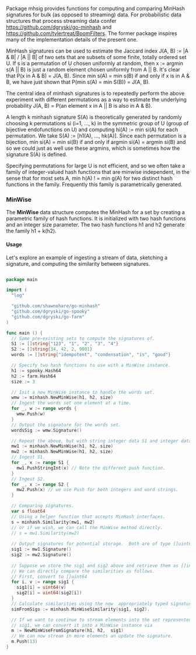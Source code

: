 Package mhsig provides functions for computing and comparing MinHash
signatures for bulk (as opposed to streaming) data.  For
probabilistic data structures that process streaming data
confer https://github.com/dgryski/go-minhash and
https://github.com/tylertreat/BoomFilters. The former package inspires
many of the implementation details of the present one.

MinHash signatures can be used to estimate the Jaccard index
J(A, B) := |A & B| / |A || B| of two sets that are subsets
of some finite, totally ordered set U.  If s is a permutation
of U chosen uniformly at random, then x := argmin s(A || B) is
just a random element chosen uniformly from A || B.  It's
clear that P(x in A & B) = J(A, B).  Since min s(A) = min s(B)
if and only if x is in A & B, we have just shown that
P(min s(A) = min S(B)) = J(A, B).

The central idea of minhash signatures is to repeatedly perform
the above experiment with different permutations as a way to estimate
the underlying probability
J(A, B) = P(an element x in A || B is also  in A & B).

A length k minhash signature S(A) is theoretically generated by randomly
choosing k permutations si (i=1, ..., k) in the symmetric group of U
(group of bijective endofunctions on U) and computing  hi(A) := min si(A)
for each permutation.  We take S(A) := [h1(A), ..., hk(A)].
Since each permutation is a bijection, min si(A) = min si(B) if and
only if argmin si(A) = argmin si(B) and so we could just as
well use these argmins, which is sometimes how the signature S(A) is
defined.

Specifying permutations for large U is not efficient, and so we often
take a family of integer-valued hash functions that are minwise
independent, in the sense that for most sets A,
min h(A) ! = min g(A) for two distinct hash functions in the family.
Frequently this family is parametrically  generated.

### MinWise

The **MinWise** data structure computes the MinHash for a set by
creating a parametric family of hash functions.  It is initialized
with two hash functions and an integer size parameter.  The two hash
functions h1 and h2 generate the family h1 + k(h2).

#### Usage

Let's explore an example of ingesting a stream of data, sketching a signature,
and computing the similarity between signatures.

```go

package main

import (
  "log"

  "github.com/shawnohare/go-minhash"
  "github.com/dgryski/go-spooky"
  "github.com/dgryski/go-farm"
)

func main () {
  // Some pre-existing sets to compute the signatures of.
  S1 := []string{"123", "1", "2", "3", "4"}
  S2 := []string{34, 42, 2, 9001}
  words := []string{"idempotent", "condensation", "is", "good"}

  // Specify two hash functions to use with a MinWise instance.
  h1 := spooky.Hash64
  h2 := farm.Hash64
  size := 3

  // Init a new MinWise instance to handle the words set.
  wmw := minhash.NewMinWise(h1, h2, size)
  // Ingest the words set one element at a time.
  for _, w := range words {
    wmw.Push(w)
  }
  // Output the signature for the words set.
  wordsSig := wmw.Signature()

  // Repeat the above, but with string integer data S1 and integer data S2.
  mw1 := minhash.NewMinWise(h1, h2, size)
  mw2 := minhash.NewMinWise(h1, h2, size)
  // Ingest S1.
  for _, x := range S1 {
    mw1.PushStringInt(x) // Note the different push function.
  }
  // Ingest S2.
  for _, x := range S2 {
    mw2.Push(x) // we use Push for both integers and word strings.
  }

  // Comparing signatures.
  var s float64
  // Using a helper function that accepts MinHash interfaces.
  s = minhash.Similarity(mw1, mw2)
  // or if we wish, we can call the MinWise method directly.
  // s = mw1.Similarity(mw2)
  
  // Output signatures for potential storage.  Both are of type []uint64.
  sig1 := mw1.Signature()
  sig2 := mw2.Signature()
  
  // Suppose we store the sig1 and sig2 above and retrieve them as []int.
  // We can directly compare the similarities as follows.
  // First, convert to []uint64
  for i, v := range sig1 {
    sig1[i] = uint64(v)
    sig2[i] = uint64(sig2[i])
  }
  // Calculate similarities using the now  appropriately typed signatures.
  simFromSigs := minhash.MinWiseSimilarity(sig1, sig2).

  // If we want to continue to stream elements into the set represented by
  // sig1, we can convert it into a MinWise instance via
  m := NewMinWiseFromSignature(h1, h2,  sig1)
  // We can now stream in more elements an update the signature.
  m.Push(13)
}
```
